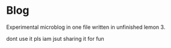 # Blog

Experimental microblog in one file written in unfinished lemon 3.

dont use it pls iam jsut sharing it for fun
